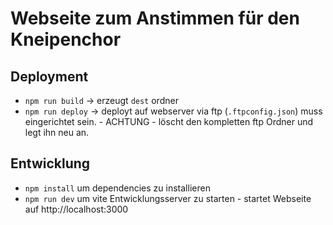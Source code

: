 # Webseite zum Anstimmen für den Kneipenchor


## Deployment
* `npm run build` -> erzeugt `dest` ordner
* `npm run deploy` -> deployt auf webserver via ftp (`.ftpconfig.json`) muss eingerichtet sein. - ACHTUNG - löscht den kompletten ftp Ordner und legt ihn neu an.
## Entwicklung
* `npm install` um dependencies zu installieren
* `npm run dev` um vite Entwicklungsserver zu starten - startet Webseite auf http://localhost:3000